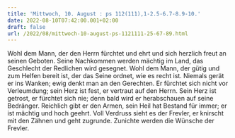 ```yaml
---
title: 'Mittwoch, 10. August : ps 112(111),1-2.5-6.7-8.9-10.'
date: 2022-08-10T07:42:00.001+02:00
draft: false
url: /2022/08/mittwoch-10-august-ps-1121111-25-67-89.html
---
```


Wohl dem Mann, der den Herrn fürchtet und ehrt und sich herzlich freut an seinen Geboten. Seine Nachkommen werden mächtig im Land, das Geschlecht der Redlichen wird gesegnet. Wohl dem Mann, der gütig und zum Helfen bereit ist, der das Seine ordnet, wie es recht ist. Niemals gerät er ins Wanken; ewig denkt man an den Gerechten. Er fürchtet sich nicht vor Verleumdung; sein Herz ist fest, er vertraut auf den Herrn. Sein Herz ist getrost, er fürchtet sich nie; denn bald wird er herabschauen auf seine Bedränger. Reichlich gibt er den Armen, sein Heil hat Bestand für immer; er ist mächtig und hoch geehrt. Voll Verdruss sieht es der Frevler, er knirscht mit den Zähnen und geht zugrunde. Zunichte werden die Wünsche der Frevler.